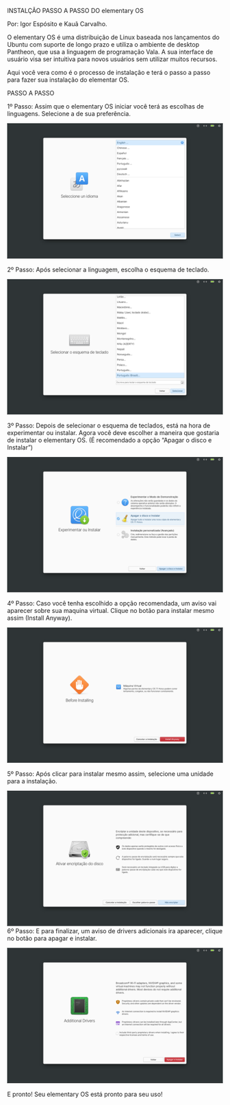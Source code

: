 INSTALÇÃO PASSO A PASSO DO elementary OS

Por: Igor Espósito e Kauã Carvalho.



O elementary OS é uma distribuição de Linux baseada nos lançamentos do Ubuntu com suporte de longo prazo e utiliza o ambiente de desktop Pantheon, que usa a linguagem de programação Vala. A sua interface de usuário visa ser intuitiva para novos usuários sem utilizar muitos recursos. 

Aqui você vera como é o processo de instalação e terá o passo a passo para fazer sua instalação do elementar OS.



PASSO A PASSO



1º Passo:
Assim que o elementary OS iniciar você terá as escolhas de linguagens. Selecione a de sua preferência.

![alt text](<Imagens/VirtualBox_elementary OS_10_05_2024_10_42_15.png>)

2º Passo: 
Após selecionar a linguagem, escolha o esquema de teclado.

![alt text](<Imagens/VirtualBox_elementary OS_10_05_2024_10_56_30.png>)

3º Passo:
Depois de selecionar o esquema de teclados, está na hora de experimentar ou instalar.
Agora você deve escolher a maneira que gostaria de instalar o elementary OS.
(É recomendado a opção “Apagar o disco e Instalar”)

![alt text](<Imagens/VirtualBox_elementary OS_10_05_2024_11_01_04.png>)

4º Passo:
Caso você tenha escolhido a opção recomendada, um aviso vai aparecer sobre sua maquina virtual. Clique no botão para instalar mesmo assim (Install Anyway).

![alt text](<Imagens/VirtualBox_elementary OS_10_05_2024_11_12_30.png>)

5º Passo:
Após clicar para instalar mesmo assim, selecione uma unidade para a instalação.

![alt text](<Imagens/VirtualBox_elementary OS_10_05_2024_11_13_09.png>)
6º Passo:
E para finalizar, um aviso de drivers adicionais ira aparecer, clique no botão para apagar e instalar.

![alt text](<Imagens/VirtualBox_elementary OS_10_05_2024_11_13_14.png>)

E pronto! 
Seu elementary OS está pronto para seu uso!



 